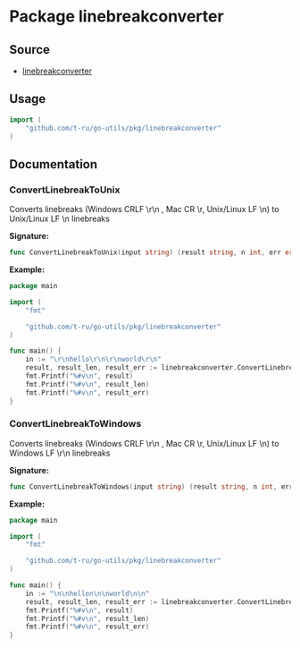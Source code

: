 # Package linebreakconverter

## Source

- [linebreakconverter](../pkg/linebreakconverter/)

## Usage
```go
import (
    "github.com/t-ru/go-utils/pkg/linebreakconverter"
)
```

## Documentation

### <span id="ConvertLinebreakToUnix">ConvertLinebreakToUnix</span>
Converts linebreaks (Windows CRLF \r\n , Mac CR \r, Unix/Linux LF \n) to Unix/Linux LF \n linebreaks<br>

<b>Signature:</b>

```go
func ConvertLinebreakToUnix(input string) (result string, n int, err error)
```
<b>Example:</b>

```go
package main

import (
	"fmt"

	"github.com/t-ru/go-utils/pkg/linebreakconverter"
)

func main() {
	in := "\r\nhello\r\n\r\nworld\r\n"
	result, result_len, result_err := linebreakconverter.ConvertLinebreakToUnix(in)
	fmt.Printf("%#v\n", result)
	fmt.Printf("%#v\n", result_len)
	fmt.Printf("%#v\n", result_err)
}
```

### <span id="ConvertLinebreakToWindows">ConvertLinebreakToWindows</span>
Converts linebreaks (Windows CRLF \r\n , Mac CR \r, Unix/Linux LF \n) to Windows LF \r\n linebreaks<br>

<b>Signature:</b>

```go
func ConvertLinebreakToWindows(input string) (result string, n int, err error)
```
<b>Example:</b>

```go
package main

import (
	"fmt"

	"github.com/t-ru/go-utils/pkg/linebreakconverter"
)

func main() {
	in := "\n\nhellon\n\nworld\n\n"
	result, result_len, result_err := linebreakconverter.ConvertLinebreakToWindows(in)
	fmt.Printf("%#v\n", result)
	fmt.Printf("%#v\n", result_len)
	fmt.Printf("%#v\n", result_err)
}
```